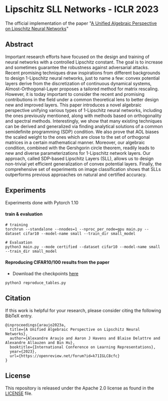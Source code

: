 # Lipschitz SLL Networks - ICLR 2023


The official implementation of the paper "[A Unified Algebraic Perspective on Lipschitz Neural Networks](https://openreview.net/forum?id=k71IGLC8cfc)"

## Abstract
Important research efforts have focused on the design and training of neural networks with a controlled Lipschitz constant. The goal is to increase and sometimes guarantee the robustness against adversarial attacks. Recent promising techniques draw inspirations from different backgrounds to design 1-Lipschitz neural networks, just to name a few: convex potential layers derive from the discretization of continuous dynamical systems, Almost-Orthogonal-Layer proposes a tailored method for matrix rescaling.  However, it is today important to consider the recent and promising contributions in the field under a common theoretical lens to better design new and improved layers. This paper introduces a novel algebraic perspective unifying various types of 1-Lipschitz neural networks, including the ones previously mentioned, along with methods based on orthogonality and spectral methods. Interestingly, we show that many existing techniques can be derived and generalized via finding analytical solutions of a common semidefinite programming (SDP) condition.  We also prove that AOL biases the scaled weight to the ones which are close to the set of orthogonal matrices in a certain mathematical manner. Moreover, our algebraic condition, combined with the Gershgorin circle theorem, readily leads to new and diverse parameterizations for 1-Lipschitz network layers. Our approach, called SDP-based Lipschitz Layers (SLL), allows us to design non-trivial yet efficient generalization of convex potential layers.  Finally, the comprehensive set of experiments on image classification shows that SLLs outperforms previous approaches on natural and certified accuracy.


## Experiments

Experiments done with Pytorch 1.10

#### train & evaluation
```
# training
torchrun --standalone --nnodes=1 --nproc_per_node=gpu main.py --dataset cifar10 --model-name small --train_dir small_model 

# Evaluation
python3 main.py --mode certified --dataset cifar10 --model-name small --train_dir small_model
```

#### Reproducing CIFAR10/100 results from the paper
- Download the checkpoints [here](https://drive.google.com/file/d/1fUamevS89mn0gDlTIY40N8SfRtWAWlif/view?usp=share_link)

```
python3 reproduce_tables.py
```

## Citation

If this work is helpful for your research, please consider citing the following BibTeX entry.

```
@inproceedings{araujo2023a,
  title={A Unified Algebraic Perspective on Lipschitz Neural Networks},
  author={Alexandre Araujo and Aaron J Havens and Blaise Delattre and Alexandre Allauzen and Bin Hu},
  booktitle={International Conference on Learning Representations},
  year={2023},
  url={https://openreview.net/forum?id=k71IGLC8cfc}
}
```

## License

This repository is released under the Apache 2.0 license as found in the [LICENSE](LICENSE) file.


